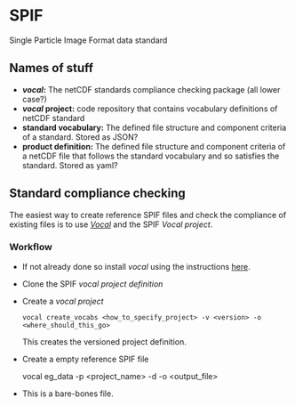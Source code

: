 # SPIF
Single Particle Image Format data standard

## Names of stuff

  - ***vocal*:** The netCDF standards compliance checking package (all lower case?)  
  - ***vocal* project:** code repository that contains vocabulary definitions of netCDF standard  
  - **standard vocabulary:** The defined file structure and component criteria of a standard. Stored as JSON?  
  - **product definition:** The defined file structure and component criteria of a netCDF file that follows the standard vocabulary and so satisfies the standard. Stored as yaml?  
 
  

## Standard compliance checking
The easiest way to create reference SPIF files and check the compliance of existing files is to use *[Vocal](https://github.com/FAAM-146/vocal)* and the SPIF *Vocal project*.

### Workflow

* If not already done so install *vocal* using the instructions [here](https://github.com/FAAM-146/vocal).
* Clone the SPIF *vocal project definition*
* Create a *vocal project*

      vocal create_vocabs <how_to_specify_project> -v <version> -o <where_should_this_go>
  
  This creates the versioned project definition.
* Create a empty reference SPIF file

    vocal eg_data -p <project_name> -d <definition> -o <output_file>

* This is a bare-bones file.

